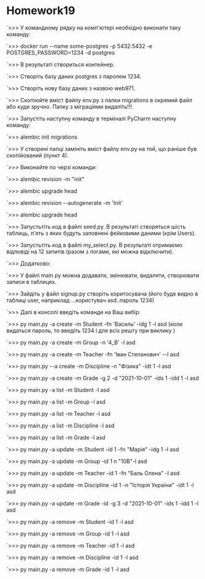 # Homework19
`>>> У командному рядку на комп'ютері необхідно виконати таку команду: <br>

`>>> docker run --name some-postgres -p 5432:5432 -e POSTGRES_PASSWORD=1234 -d postgres <br>

`>>> В результаті створиться контейнер. <br>

`>>> Cтворіть базу даних postgres з паролем 1234. <br>

`>>> Створіть нову базу даних з назвою web971. <br>

`>>> Скопіюйте вміст файлу env.py з папки migrations в окремий файл або куди зручно. Папку з міграціями видаліть!!!. <br>

`>>> Запустіть наступну команду в терміналі PyCharm наступну команду: <br>

`>>>  alembic init migrations <br>

`>>> У створені папці замініть вміст файлу env.py на той, що раніше був скопійований (пункт 4). <br>

`>>> Виконайте по черзі команди: <br>

`>>> alembic revision -m "init" <br>

`>>> alembic upgrade head <br>

`>>> alembic revision --autogenerate -m 'Init' <br>

`>>> alembic upgrade head <br>

`>>> Запустьтіть код в файлі seed.py. В результаті створяться шість таблиць, п'ять з яких будуть заповнені фейковими даними (крім Users). <br>

`>>> Запустьтіть код в файлі my_select.py. В результаті отримаємо відповіді на 12 запитів (разом з логами, які можна відключити). <br>



`>>> Додатково: 

`>>> У файлі main.py можна додавати, змінювати, видаляти, створювати записи в таблицях. 

`>>> Зайдіть у файл signup.py створіть коритосувача (його буде видно в таблиці user, наприклад ...користувач asd..пароль 1234)

`>>> Далі в консолі введіть команди на Ваш вибір: 

`>>> py main.py -a create -m Student -fn 'Василь' -idg 1 -l asd (коли видаться пароль, то введіть 1234 і для всіх решту при виклику )

`>>> py main.py -a create -m Group -n '4_В' -l asd 

`>>> py main.py -a create -m Teacher -fn 'Іван Степанович' --l asd 

`>>> py main.py --a create -m Discipline -n "Фізика" -idt 1 -l asd 

`>>> py main.py -a create -m Grade -g 2 -d "2021-10-01"  -ids 1 -idd 1 -l asd 


`>>> py main.py -a list -m Student -l asd 

`>>> py main.py -a list -m Group -l asd 

`>>> py main.py -a list -m Teacher -l asd 

`>>> py main.py -a list -m Discipline -l asd 

`>>> py main.py -a list -m Grade -l asd 


`>>> py main.py -a update -m Student -id 1 -fn "Марія" -idg 1 -l asd 

`>>> py main.py -a update -m Group -id 1 n "10В"-l asd 

`>>> py main.py -a update -m Teacher -id 1 -fn "Баль Олена" -l asd 

`>>> py main.py -a update -m Discipline -id 1 -n "Історія України" -idt 1 -l asd 

`>>> py main.py -a update -m Grade -id  -g 3 -d "2021-10-01"  -ids 1 -idd 1 -l asd 


`>>> py main.py -a remove -m Student -id 1 -l asd 

`>>> py main.py -a remove -m Group -id 1 -l asd 

`>>> py main.py -a remove -m Teacher -id 1 -l asd 

`>>> py main.py -a remove -m Discipline -id 1 -l asd 

`>>> py main.py -a remove -m Grade -id 1 -l asd 

